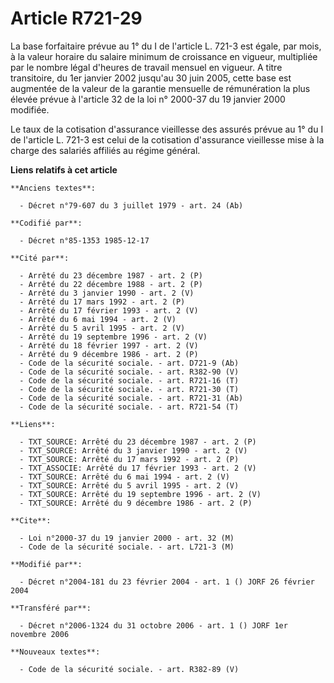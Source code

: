 # Article R721-29

La base forfaitaire prévue au 1° du I de l'article L. 721-3 est égale, par mois, à la valeur horaire du salaire minimum de
croissance en vigueur, multipliée par le nombre légal d'heures de travail mensuel en vigueur. A titre transitoire, du 1er
janvier 2002 jusqu'au 30 juin 2005, cette base est augmentée de la valeur de la garantie mensuelle de rémunération la plus
élevée prévue à l'article 32 de la loi n° 2000-37 du 19 janvier 2000 modifiée.

Le taux de la cotisation d'assurance vieillesse des assurés prévue au 1° du I de l'article L. 721-3 est celui de la
cotisation d'assurance vieillesse mise à la charge des salariés affiliés au régime général.

**Liens relatifs à cet article**

	**Anciens textes**:

	  - Décret n°79-607 du 3 juillet 1979 - art. 24 (Ab)

	**Codifié par**:

	  - Décret n°85-1353 1985-12-17

	**Cité par**:

	  - Arrêté du 23 décembre 1987 - art. 2 (P)
	  - Arrêté du 22 décembre 1988 - art. 2 (P)
	  - Arrêté du 3 janvier 1990 - art. 2 (V)
	  - Arrêté du 17 mars 1992 - art. 2 (P)
	  - Arrêté du 17 février 1993 - art. 2 (V)
	  - Arrêté du 6 mai 1994 - art. 2 (V)
	  - Arrêté du 5 avril 1995 - art. 2 (V)
	  - Arrêté du 19 septembre 1996 - art. 2 (V)
	  - Arrêté du 18 février 1997 - art. 2 (V)
	  - Arrêté du 9 décembre 1986 - art. 2 (P)
	  - Code de la sécurité sociale. - art. D721-9 (Ab)
	  - Code de la sécurité sociale. - art. R382-90 (V)
	  - Code de la sécurité sociale. - art. R721-16 (T)
	  - Code de la sécurité sociale. - art. R721-30 (T)
	  - Code de la sécurité sociale. - art. R721-31 (Ab)
	  - Code de la sécurité sociale. - art. R721-54 (T)

	**Liens**:

	  - TXT_SOURCE: Arrêté du 23 décembre 1987 - art. 2 (P)
	  - TXT_SOURCE: Arrêté du 3 janvier 1990 - art. 2 (V)
	  - TXT_SOURCE: Arrêté du 17 mars 1992 - art. 2 (P)
	  - TXT_ASSOCIE: Arrêté du 17 février 1993 - art. 2 (V)
	  - TXT_SOURCE: Arrêté du 6 mai 1994 - art. 2 (V)
	  - TXT_SOURCE: Arrêté du 5 avril 1995 - art. 2 (V)
	  - TXT_SOURCE: Arrêté du 19 septembre 1996 - art. 2 (V)
	  - TXT_SOURCE: Arrêté du 9 décembre 1986 - art. 2 (P)

	**Cite**:

	  - Loi n°2000-37 du 19 janvier 2000 - art. 32 (M)
	  - Code de la sécurité sociale. - art. L721-3 (M)

	**Modifié par**:

	  - Décret n°2004-181 du 23 février 2004 - art. 1 () JORF 26 février 2004

	**Transféré par**:

	  - Décret n°2006-1324 du 31 octobre 2006 - art. 1 () JORF 1er novembre 2006

	**Nouveaux textes**:

	  - Code de la sécurité sociale. - art. R382-89 (V)
